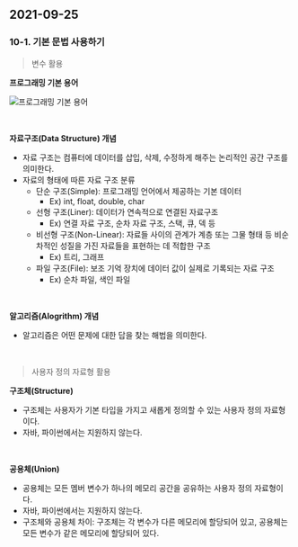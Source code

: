 ## 2021-09-25

### 10-1. 기본 문법 사용하기

> 변수 활용

**프로그래밍 기본 용어**

![프로그래밍 기본 용어](https://user-images.githubusercontent.com/68210266/134770786-f03de0d6-2c89-4d84-b6aa-bd49d3eb6d28.PNG)

<br>

**자료구조(Data Structure) 개념**

* 자료 구조는 컴퓨터에 데이터를 삽입, 삭제, 수정하게 해주는 논리적인 공간 구조를 의미한다.
* 자료의 형태에 따른 자료 구조 분류
  * 단순 구조(Simple): 프로그래밍 언어에서 제공하는 기본 데이터
    * Ex) int, float, double, char
  * 선형 구조(Liner): 데이터가 연속적으로 연결된 자료구조
    * Ex) 연결 자료 구조, 순차 자료 구조, 스택, 큐, 덱 등
  * 비선형 구조(Non-Linear): 자료들 사이의 관계가 계층 또는 그물 형태 등 비순차적인 성질을 가진 자료들을 표현하는 데 적합한 구조
    * Ex) 트리, 그래프
  * 파일 구조(File): 보조 기억 장치에 데이터 값이 실제로 기록되는 자료 구조
    * Ex) 순차 파일, 색인 파일

<br>

**알고리즘(Alogrithm) 개념**

* 알고리즘은 어떤 문제에 대한 답을 찾는 해법을 의미한다.

<br>

> 사용자 정의 자료형 활용

**구조체(Structure)**

* 구조체는 사용자가 기본 타입을 가지고 새롭게 정의할 수 있는 사용자 정의 자료형이다.
* 자바, 파이썬에서는 지원하지 않는다.

<br>

**공용체(Union)**

* 공용체는 모든 멤버 변수가 하나의 메모리 공간을 공유하는 사용자 정의 자료형이다.
* 자바, 파이썬에서는 지원하지 않는다.
* 구조체와 공용체 차이: 구조체는 각 변수가 다른 메모리에 할당되어 있고, 공용체는 모든 변수가 같은 메모리에 할당되어 있다.